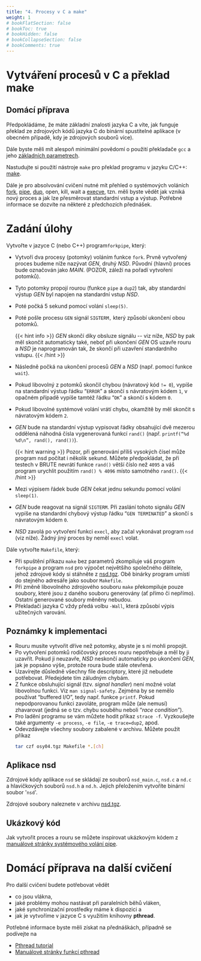 ```yaml
---
title: "4. Procesy v C a make"
weight: 1
# bookFlatSection: false
# bookToc: true
# bookHidden: false
# bookCollapseSection: false
# bookComments: true
---
```


# Vytváření procesů v C a překlad make
## Domácí příprava
Předpokládáme, že máte základní znalosti jazyka C a víte, jak funguje překlad
ze zdrojových kódů jazyka C do binární spustitelné aplikace (v obecném případě,
kdy je zdrojových souborů více).

Dále byste měli mít alespoň minimální povědomí o použití překladače `gcc` a
jeho [základních parametrech](gcc).

Nastudujte si použití nástroje `make` pro překlad programu v jazyku C/C++:
[make](make).

Dále je pro absolvování cvičení nutné mít přehled o systémových voláních
[fork][], [pipe][], [dup][], open, kill, wait a [execve][], tzn. měli byste
vědět jak vzniká nový proces a jak lze přesměrovat standardní vstup a výstup.
Potřebné informace se dozvíte na některé z předchozích přednášek.

[fork]: http://man7.org/linux/man-pages/man2/fork.2.html
[pipe]: http://man7.org/linux/man-pages/man2/pipe.2.html
[dup]: http://man7.org/linux/man-pages/man2/dup.2.html
[execve]: http://man7.org/linux/man-pages/man2/execve.2.html

# Zadání úlohy
Vytvořte v jazyce C (nebo C++) program`forkpipe`, který:
- Vytvoří dva procesy (potomky) voláním funkce `fork`. Prvně vytvořený proces
  budeme níže nazývat *GEN*, druhý *NSD*. Původní (hlavní) proces bude
  označován jako *MAIN*. (POZOR, záleží na pořadí vytvoření potomků).
- Tyto potomky propojí rourou (funkce `pipe` a `dup2`) tak, aby standardní
  výstup *GEN* byl napojen na standardní vstup *NSD*.
- Poté počká 5 sekund pomocí volání `sleep(5)`.
- Poté pošle procesu `GEN` signál `SIGTERM,` který způsobí ukončení obou
  potomků.

  {{< hint info >}}
  *GEN* skončí díky obsluze signálu -- viz níže, *NSD* by pak měl skončit
  automaticky také, neboť při ukončení *GEN* OS uzavře rouru a *NSD* je
  naprogramován tak, že skončí při uzavření standardního vstupu.
  {{< /hint >}}
- Následně počká na ukončení procesů *GEN* a *NSD* (např. pomocí funkce
  `wait`).
- Pokud libovolný z potomků skončil chybou (návratový kód `!= 0`), vypíše na
  standardní výstup řádku “`ERROR`” a skončí s návratovým kódem `1`, v opačném
  případě vypíše tamtéž řádku “`OK`” a skončí s kódem `0`.
- Pokud libovolné systémové volání vrátí chybu, okamžitě by měl skončit s
  návratovým kódem `2`.
- *GEN* bude na standardní výstup vypisovat řádky obsahující dvě mezerou
  oddělená náhodná čísla vygenerovaná funkcí `rand()` (např. `printf(“%d %d\n”,
  rand(), rand())`).

  {{< hint warning >}}
  Pozor, při generování příliš vysokých čísel může program nsd počítat i
  několik sekund. Můžete předpokládat, že při testech v BRUTE nevrátí funkce
  `rand()` větší číslo než `4095` a váš program urychlit použitím `rand() %
  4096` místo samotného `rand()`.
  {{< /hint >}}
- Mezi výpisem řádek bude *GEN* čekat jednu sekundu pomocí volání `sleep(1)`.
- *GEN* bude reagovat na signál `SIGTERM`. Při zaslání tohoto signálu *GEN*
  vypíše na standardní chybový výstup řádku “`GEN TERMINATED`” a skončí s
  návratovým kódem `0`.
- *NSD* zavolá po vytvoření funkci `execl`, aby začal vykonávat program `nsd`
  (viz níže). Žádný jiný proces by neměl `execl` volat.

Dále vytvořte `Makefile`, který:

- Při spuštění příkazu `make` bez parametrů zkompiluje váš program `forkpipe` a
  program `nsd` pro výpočet největšího společného dělitele, jehož zdrojové kódy
  si stáhněte z [nsd.tgz][nsd]. Obě binárky program umístí do stejného adresáře
  jako soubor `Makefile`.
- Při změně libovolného zdrojového souboru `make` překompiluje pouze soubory,
  které jsou z daného souboru generovány (ať přímo či nepřímo). Ostatní
  generované soubory měněny nebudou.
- Překladači jazyka C vždy předá volbu `-Wall`, která způsobí výpis užitečných
  varování.

## Poznámky k implementaci
- Rouru musíte vytvořit dříve než potomky, abyste je s ní mohli propojit.
- Po vytvoření potomků rodičovský proces rouru nepotřebuje a měl by ji uzavřít.
  Pokud ji neuzavře, *NSD* neskončí automaticky po ukončení *GEN*, jak je
  popsáno výše, protože roura bude stále otevřená.
- Uzavírejte důsledně všechny file descriptory, které již nebudete potřebovat.
  Předejdete tím záludným chybám.
- Z funkce obsluhující signál (tzv. *signal handler*) není možné volat
  libovolnou funkci. Viz `man signal-safety`. Zejména by se nemělo používat
  “buffered I/O”, tedy např. funkce `printf`. Pokud nepodporovanou funkci
  zavoláte, program může (ale nemusí) zhavarovat (jedná se o tzv. chybu souběhu
  neboli “*race condition*”).
- Pro ladění programu se vám můžete hodit příkaz `strace -f`. Vyzkoušejte také
  argumenty `-e process`, `-e file`, `-e trace=dup2`, apod.
- Odevzdávejte všechny soubory zabalené v archivu. Můžete použít příkaz
  ```bash
  tar czf osy04.tgz Makefile *.[ch]
  ```

## Aplikace nsd
Zdrojové kódy aplikace `nsd` se skládají ze souborů `nsd_main.c`, `nsd.c` a
`nd.c` a hlavičkových souborů `nsd.h` a `nd.h`. Jejich přeložením vytvoříte
binární soubor '`nsd`'.

Zdrojové soubory naleznete v archivu [nsd.tgz][nsd].

[nsd]: misc/nsd.tgz

## Ukázkový kód
Jak vytvořit proces a rouru se můžete inspirovat ukázkovým kódem z [manuálové
stránky systémového volání pipe](http://man7.org/linux/man-pages/man2/pipe.2.html#EXAMPLE).

# Domácí příprava na další cvičení
Pro další cvičení budete potřebovat vědět
- co jsou vlákna,
- jaké problémy mohou nastávat při paralelních běhů vláken,
- jaké synchronizační prostředky máme k dispozici a
- jak je vytvoříme v jazyce C s využitím knihovny **pthread**.

Potřebné informace byste měli získat na přednáškách, případně se podívejte na
- [Pthread tutorial](https://www.cs.cmu.edu/afs/cs/academic/class/15492-f07/www/pthreads.html)
- [Manuálové stránky funkcí pthread](http://man7.org/linux/man-pages/man7/pthreads.7.html#SEE_ALSO)
